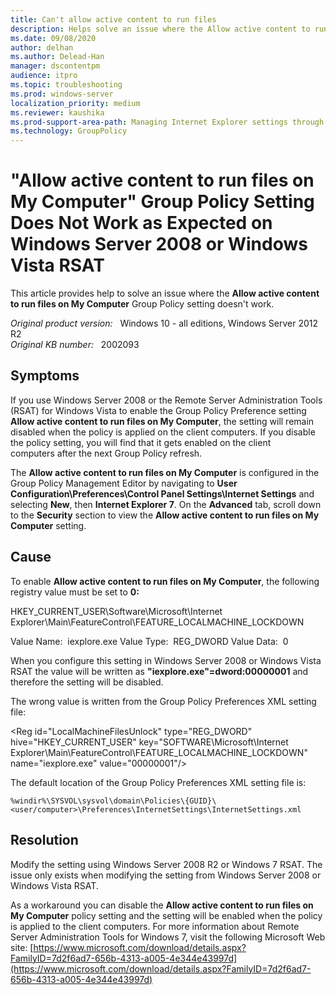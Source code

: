 ```yaml
---
title: Can't allow active content to run files
description: Helps solve an issue where the Allow active content to run files on My Computer Group Policy setting doesn't work.
ms.date: 09/08/2020
author: delhan
ms.author: Delead-Han
manager: dscontentpm
audience: itpro
ms.topic: troubleshooting
ms.prod: windows-server
localization_priority: medium
ms.reviewer: kaushika
ms.prod-support-area-path: Managing Internet Explorer settings through Group Policy
ms.technology: GroupPolicy  
---
```

# "Allow active content to run files on My Computer" Group Policy Setting Does Not Work as Expected on Windows Server 2008 or Windows Vista RSAT

This article provides help to solve an issue where the **Allow active content to run files on My Computer** Group Policy setting doesn't work.

_Original product version:_ &nbsp; Windows 10 - all editions, Windows Server 2012 R2  
_Original KB number:_ &nbsp; 2002093

## Symptoms

If you use Windows Server 2008 or the Remote Server Administration Tools (RSAT) for Windows Vista to enable the Group Policy Preference setting **Allow active content to run files on My Computer**, the setting will remain disabled when the policy is applied on the client computers. If you disable the policy setting, you will find that it gets enabled on the client computers after the next Group Policy refresh.

The **Allow active content to run files on My Computer** is configured in the Group Policy Management Editor by navigating to **User Configuration\Preferences\Control Panel Settings\Internet Settings** and selecting **New**, then **Internet Explorer 7**. On the **Advanced** tab, scroll down to the **Security** section to view the **Allow active content to run files on My Computer** setting.

## Cause

To enable **Allow active content to run files on My Computer**, the following registry value must be set to **0:**  

HKEY_CURRENT_USER\Software\Microsoft\Internet Explorer\Main\FeatureControl\FEATURE_LOCALMACHINE_LOCKDOWN

Value Name:  iexplore.exe
Value Type:  REG_DWORD
Value Data:  0
  
When you configure this setting in Windows Server 2008 or Windows Vista RSAT the value will be written as **"iexplore.exe"=dword:00000001** and therefore the setting will be disabled.

The wrong value is written from the Group Policy Preferences XML setting file:

\<Reg id="LocalMachineFilesUnlock" type="REG_DWORD" hive="HKEY_CURRENT_USER" key="SOFTWARE\Microsoft\Internet Explorer\Main\FeatureControl\FEATURE_LOCALMACHINE_LOCKDOWN" name="iexplore.exe" value="00000001"/>
 
The default location of the Group Policy Preferences XML setting file is:

`%windir%\SYSVOL\sysvol\domain\Policies\{GUID}\<user/computer>\Preferences\InternetSettings\InternetSettings.xml`

## Resolution

Modify the setting using Windows Server 2008 R2 or Windows 7 RSAT. The issue only exists when modifying the setting from Windows Server 2008 or Windows Vista RSAT.

As a workaround you can disable the **Allow active content to run files on My Computer** policy setting and the setting will be enabled when the policy is applied to the client computers.
For more information about Remote Server Administration Tools for Windows 7, visit the following Microsoft Web site:
 [https://www.microsoft.com/download/details.aspx?FamilyID=7d2f6ad7-656b-4313-a005-4e344e43997d](https://www.microsoft.com/download/details.aspx?FamilyID=7d2f6ad7-656b-4313-a005-4e344e43997d)
